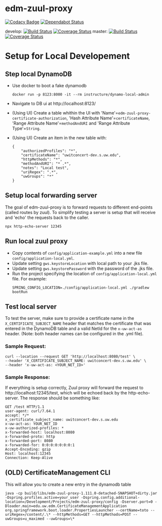 # edm-zuul-proxy
[![Codacy Badge](https://api.codacy.com/project/badge/Grade/6373db7b6557414f89a28cb57a374c38)](https://app.codacy.com/app/uw-it-edm/edm-zuul-proxy?utm_source=github.com&utm_medium=referral&utm_content=uw-it-edm/edm-zuul-proxy&utm_campaign=Badge_Grade_Settings)
[![Dependabot Status](https://api.dependabot.com/badges/status?host=github&repo=uw-it-edm/edm-zuul-proxy)](https://dependabot.com)

develop: [![Build Status](https://travis-ci.org/uw-it-edm/edm-zuul-proxy.svg?branch=develop)](https://travis-ci.org/uw-it-edm/edm-zuul-proxy) [![Coverage Status](https://coveralls.io/repos/github/uw-it-edm/edm-zuul-proxy/badge.svg?branch=develop)](https://coveralls.io/github/uw-it-edm/edm-zuul-proxy?branch=develop)
master: [![Build Status](https://travis-ci.org/uw-it-edm/edm-zuul-proxy.svg?branch=master)](https://travis-ci.org/uw-it-edm/edm-zuul-proxy) [![Coverage Status](https://coveralls.io/repos/github/uw-it-edm/edm-zuul-proxy/badge.svg?branch=master)](https://coveralls.io/github/uw-it-edm/edm-zuul-proxy?branch=master)

# Setup for Local Developement

## Step local DynamoDB
- Use docker to boot a fake dynamodb 
    ```
    docker run -p 8123:8000 -it --rm instructure/dynamo-local-admin
    ```

- Navigate to DB ui at http://localhost:8123/

- (Using UI) Create a table whithin the UI with 'Name'=`edm-zuul-proxy-certificate-authorization`, 'Hash Attribute Name'=`certificateName`, 'Range Attribute Name'=`methodAndURI` and 'Range Attribute Type'=`String`.

- (Using UI) Create an item in the new table with:
    ```
    {
        "authorizedProfiles": "*",
        "certificateName": "uwitconcert-dev.s.uw.edu",
        "httpMethods": "*",
        "methodAndURI": "* .*",
        "notes": "Local test",
        "uriRegex": ".*",
        "uwGroups": "*"
    }
    ```

## Setup local forwarding server

The goal of edm-zuul-proxy is to forward requests to different end-points (called routes by zuul). To simplify testing a server is setup that will receive and 'echo' the requests back to the caller.

```
npx http-echo-server 12345
```

## Run local zuul proxy

- Copy contents of `config/application-example.yml` into a new file `config/application-local.yml`.
- Update setting `gws.keystoreLocation` with local path to your .jks file.
- Update setting `gws.keystorePassword` with the password of the .jks file.
- Run the project specifying the location of `config/application-local.yml` file. For example:
    ```
    SPRING_CONFIG_LOCATION=./config/application-local.yml ./gradlew bootRun
    ```


## Test local server

To test the server, make sure to provide a certificate name in the `X_CERTIFICATE_SUBJECT_NAME` header that matches the certificate that was entered in the DynamoDB table and a valid NetId for the `x-uw-act-as` header. (Note: both header names can be configured in the .yml file).

### Sample Request:
```
curl --location --request GET 'http://localhost:8080/test' \
--header 'X_CERTIFICATE_SUBJECT_NAME: uwitconcert-dev.s.uw.edu' \
--header 'x-uw-act-as: <YOUR_NET_ID>'
```

### Sample Response:
If everything is setup correctly, Zuul proxy will forward the request to http://localhost:12345/test, which will be echoed back by the http-echo-server. The response should be something like:
```
GET /test HTTP/1.1
user-agent: curl/7.64.1
accept: */*
x_certificate_subject_name: uwitconcert-dev.s.uw.edu
x-uw-act-as: YOUR_NET_ID
x-uw-authorized-profiles: *
x-forwarded-host: localhost:8080
x-forwarded-proto: http
x-forwarded-port: 8080
x-forwarded-for: 0:0:0:0:0:0:0:1
Accept-Encoding: gzip
Host: localhost:12345
Connection: Keep-Alive
```


## (OLD) CertificateManagement CLI

This will allow you to create a new entry in the dynamodb table

    java -cp build/libs/edm-zuul-proxy-1.111.0-detached-SNAPSHOT+dirty.jar -Dspring.profiles.active=your_user -Dspring.config.additional-location=/Development/Projects/edm-zuul-proxy/config -Dserver.port=0 -Dloader.main=edu.uw.edm.CertificateManagementApplication org.springframework.boot.loader.PropertiesLauncher --certName=toto --uriRegex=/content/.\* --httpMethods=GET --httpMethods=POST --uwGroups=u_maximed --uwGroups=\*